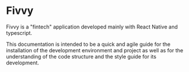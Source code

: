 # Fivvy

Fivvy is a "fintech" application developed mainly with React Native and typescript.

This documentation is intended to be a quick and agile guide for the installation of the development environment and project as well as for the understanding of the code structure and the style guide for its development.
